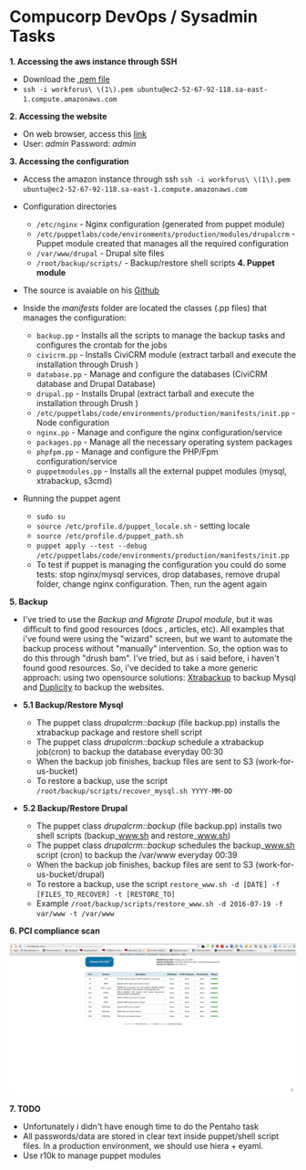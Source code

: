 # Compucorp DevOps / Sysadmin Tasks

**1. Accessing the aws instance through SSH**

* Download the [.pem file](https://github.com/laurosn/drupalcrm/blob/master/drupalcrm/files/keys/workforus%20(1).pem)
* ```ssh -i workforus\ \(1\).pem ubuntu@ec2-52-67-92-118.sa-east-1.compute.amazonaws.com ```


**2. Accessing the website**

* On web browser, access this [link](https://ec2-52-67-92-118.sa-east-1.compute.amazonaws.com)
* User: *admin* Password: *admin*


**3. Accessing the configuration**

* Access the amazon instance through ssh ```ssh -i workforus\ \(1\).pem ubuntu@ec2-52-67-92-118.sa-east-1.compute.amazonaws.com ```
* Configuration directories
  * ```/etc/nginx``` - Nginx configuration (generated from puppet module) 
  * ```/etc/puppetlabs/code/environments/production/modules/drupalcrm``` - Puppet module created that manages all the required configuration
  * ```/var/www/drupal``` - Drupal site files
  * ```/root/backup/scripts/``` - Backup/restore shell scripts
**4. Puppet module**

* The source is avaiable on his [Github](https://github.com/laurosn/drupalcrm/tree/master/drupalcrm)
* Inside the *manifests* folder are located the classes (.pp files) that manages the configuration:
  * ```backup.pp``` - Installs all the scripts to manage the backup tasks and configures the crontab for the jobs
  * ```civicrm.pp``` - Installs CiviCRM module (extract tarball and execute the installation through Drush )
  * ```database.pp``` - Manage and configure the databases (CiviCRM database and Drupal Database)
  * ```drupal.pp``` - Installs Drupal (extract tarball and execute the installation through Drush )
  * ```/etc/puppetlabs/code/environments/production/manifests/init.pp``` - Node configuration
  * ```nginx.pp``` - Manage and configure the nginx configuration/service
  * ```packages.pp``` - Manage all the necessary operating system packages
  * ```phpfpm.pp``` - Manage and configure the PHP/Fpm configuration/service
  * ```puppetmodules.pp``` - Installs all the external puppet modules (mysql, xtrabackup, s3cmd)
* Running the puppet agent
  * ```sudo su``` 
  * ```source /etc/profile.d/puppet_locale.sh``` - setting locale 
  * ```source /etc/profile.d/puppet_path.sh``` 
  * ```puppet apply --test --debug /etc/puppetlabs/code/environments/production/manifests/init.pp```
  * To test if puppet is managing the configuration you could do some tests: stop nginx/mysql services, drop databases, remove drupal folder, change nginx configuration. Then, run the agent again


**5. Backup**

* I've tried to use the *Backup and Migrate Drupal module*, but it was difficult to find good resources (docs , articles, etc). All examples that i've found were using the "wizard" screen, but we want to automate  the backup process without "manually" intervention. So, the option was to do this through "drush bam". I've tried, but as i said before, i haven't found good resources. So, i've decided to take a more generic approach: using two opensource solutions:  [Xtrabackup](https://www.percona.com/software/mysql-database/percona-xtrabackup)  to backup Mysql and   [Duplicity](http://duplicity.nongnu.org/) to backup the websites.

* **5.1 Backup/Restore Mysql**
  * The puppet class *drupalcrm::backup* (file backup.pp) installs the xtrabackup package and restore shell script
  * The puppet class *drupalcrm::backup* schedule a xtrabackup job(cron) to backup the database everyday 00:30
  * When the backup job finishes, backup files are sent to S3 (work-for-us-bucket)
  * To restore a backup, use the script ```/root/backup/scripts/recover_mysql.sh YYYY-MM-DD```
 
* **5.2 Backup/Restore Drupal**
  * The puppet class *drupalcrm::backup* (file backup.pp) installs two shell scripts (backup_www.sh and restore_www.sh)
  * The puppet class *drupalcrm::backup* schedules the backup_www.sh script (cron) to backup the /var/www everyday 00:39
  * When the backup job finishes, backup files are sent to S3 (work-for-us-bucket/drupal)
  * To restore a backup, use the script ```restore_www.sh -d [DATE] -f [FILES_TO_RECOVER] -t [RESTORE_TO]```
  * Example ```/root/backup/scripts/restore_www.sh -d 2016-07-19 -f var/www -t /var/www```

**6. PCI compliance scan**

![PCI compliance scan](https://github.com/laurosn/drupalcrm/blob/master/Selection_060.png)


**7. TODO**

  * Unfortunately i didn't have enough time to do the Pentaho task
  * All passwords/data are stored in clear text inside puppet/shell script files. In a production environment, we should use hiera + eyaml.
  * Use r10k to manage puppet modules
